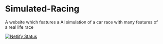 # Simulated-Racing
A website which features a AI simulation of a car race with many features of a real life race

[![Netlify Status](https://api.netlify.com/api/v1/badges/f749d397-3a3e-4fb9-a976-6580c82b4c2b/deploy-status)](https://app.netlify.com/sites/symphonious-granita-1eca5b/deploys)
